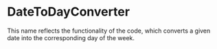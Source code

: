 # DateToDayConverter
This name reflects the functionality of the code, which converts a given date into the corresponding day of the week.
